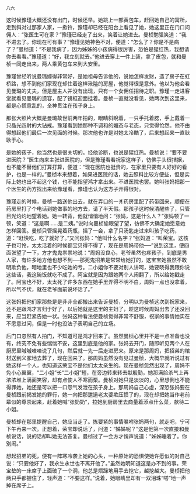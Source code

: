     八六 

   这时候豫瑾大概还没有出门，时候还早。她跳上一部黄包车，赶回她自己的寓所，走到斜对过那家人家，一揿铃，豫瑾却已经在阳台上看见了她，她这里正在门口问佣人：“张医生可在家？”豫瑾已经走了出来，笑着让她进去。曼桢勉强笑道：“我不进去了。你现在可有事？”豫瑾见她神色不对，便道：“怎么了？你是不是病了？”曼桢道：“不是我病了，因为姊姊的小孩病得很厉害，恐怕是猩红热，我想请你去看看。”豫瑾道：“好，我立刻就去。”他进去穿上一件上装，拿了皮包，就和曼桢一同走出来，两人乘黄包车来到大安里。

   豫瑾曾经听说曼璐嫁得非常好，是她祖母告诉他的，说她怎样发财，造了房子在虹桥路，想不到他们家现在却住着这样湫隘的房屋，他觉得很是意外。他以为他会看见曼璐的丈夫，但是屋主人并没有出现，只有一个女佣任招待之职。豫瑾一走进客堂就看见曼璐的遗容，配了镜框迎面挂着。曼桢一直就没看见，她两次到这里来，都是心慌意乱的，全神贯注在孩子身上。

   那张大照片大概是曼璐故世前两年拍的，眼睛斜睨着，一只手托着腮，手上戴着一只晶光四射的大钻戒。豫瑾看到她那种不调和的媚态与老态，只觉得怆然。他不由得想起他们最后一次见面的时候。那次他也许是对她太冷酷了，后来想起来一直耿耿于心。

   是她的孩子，他当然也是很关切的。经他诊断，也说是猩红热。曼桢说：“要不要进医院？”医生向来主张进医院的，但是豫瑾看看祝家这样子，彷佛手头很拮据，也不能不替他们打算打算，便道：“现在医院也挺贵的，在家里只要有人好好的看护，也是一样的。”曼桢本来想着，如果进医院的话，她去照料比较方便些，但是实际上她也出不起这个钱，也不能指望鸿才拿出来。不进医院也罢。她叫张妈把那一个医生的药方找出来给豫瑾看，豫瑾也认为这方子开得很对。

   豫瑾走的时候，曼桢一路送他出去，就在弄口的一爿药房里配了药带回来，顺便在药房里打了个电话到她做事的地方去，请了半天假。那孩子这时候清醒些了，只管目光灼灼地望着她。她一转背，他就悄悄地问：“张妈，这是什么人？”张妈顿了一顿，笑道：“这是啊……是二姨。”说时向曼桢偷眼望了望，彷佛不大确定她愿意她怎样回答。曼桢只管摇晃着药瓶，摇了一会，拿了只汤匙走过来叫孩子吃药，道：“赶快吃，吃了就好了。”又问张妈：“他叫什么名字？”张妈道：“叫荣宝。这孩子也可怜，太太活着的时候都宝贝得不得了，现在是周妈带他──”说到这里，便四面张望了一下，方才鬼鬼祟祟地说：“周妈没良心，老爷虽然也疼孩子，到底是男人家，有许多地方他也想不到──那死鬼招弟是常常给她打的，这宝宝她虽然不敢明欺负他，暗地里也不少吃她的亏。二小姐你不要对别人讲呵，她要晓得我跟你说这些话，我这碗饭就吃不成了。阿宝就是因为跟她两个人闹翻了，所以给她戳走了。阿宝也不好，太太死了许多东西在她手里弄得不明不白，周妈一点也没拿着，所以气不伏，就在老爷面前说坏话了。”

   这张妈把他们家那些是是非非全都搬出来告诉曼桢，分明以为曼桢这次到祝家来，还不是跟鸿才言归于好了，以后她就是这里的主妇了，趁这时候周妈出去了还没回来，应当赶紧告她一状。张妈这种看法使曼桢觉得非常不舒服，祝家的事情她实在不愿意过问，但是一时也没法子表明自己的立场。

   后门口忽然有人拍门，不知道可是鸿才回来了。虽然曼桢心里并不是一点准备也没有，终究不免有些惴惴不安，这里到底是他的家。张妈去开门，随即听见两个人在厨房里嘁嘁喳喳说了几句，然后就一先一后走进房来。原来是那周妈，把招弟的棺材送到义冢地去葬了，现在回来了。那周妈虽然没有见过曼桢，大概早就听说过有她这样一个人，也知道这荣宝不是他们太太亲生的。现在曼桢忽然出现了，周妈不免小心翼翼，“二小姐”长“二小姐”短，在旁边转来转去献殷勤，她那满脸杀气上再浓浓堆上满面笑容，却有点使人不寒而栗。曼桢对她只是淡淡的，心里想倒也不能得罪她，她还是可以把一口怨气发泄在孩子身上。那周妈自己心虚，深恐张妈要在曼桢跟前揭发她的罪行，她一向把那邋遢老太婆欺压惯了的，现在却把她当作老前辈似的尊崇起来，赶着她喊“张奶奶”，拉她到厨房里去商量着添点什么菜，款待二小姐。

   曼桢却在那里提醒自己，她应当走了。拣要紧的事情嘱咐张妈两句，就走吧，宁可下午再来一次。正想着，荣宝却说话了，问道：“姊姊呢？”这是他第一次直接和曼桢说话，说的话却叫她无法答复。曼桢过了一会方才悄声说道：“姊姊睡着了。你别闹。”

   想起招弟的死，便有一阵寒冷袭上她的心头，一种原始的恐惧使她许愿似的对自己说：“只要他好了，我永生永世也不离开他了。”虽然她明知道这是办不到的事。荣宝垫的一床席子上面破了一个洞，他总是烦躁地用手去挖它，越挖越大。曼桢把他两只手都握住了，轻声道：“不要这样。”说着，她眼睛里却有一双泪珠“嗒”地一声掉在席子上。

